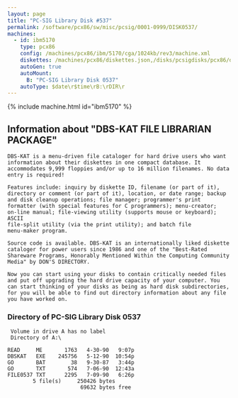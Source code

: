 ```yaml
---
layout: page
title: "PC-SIG Library Disk #537"
permalink: /software/pcx86/sw/misc/pcsig/0001-0999/DISK0537/
machines:
  - id: ibm5170
    type: pcx86
    config: /machines/pcx86/ibm/5170/cga/1024kb/rev3/machine.xml
    diskettes: /machines/pcx86/diskettes.json,/disks/pcsigdisks/pcx86/diskettes.json
    autoGen: true
    autoMount:
      B: "PC-SIG Library Disk 0537"
    autoType: $date\r$time\rB:\rDIR\r
---
```


{% include machine.html id="ibm5170" %}

## Information about "DBS-KAT FILE LIBRARIAN PACKAGE"

    DBS-KAT is a menu-driven file cataloger for hard drive users who want
    information about their diskettes in one compact database. It
    accommodates 9,999 floppies and/or up to 16 million filenames. No data
    entry is required!
    
    Features include: inquiry by diskette ID, filename (or part of it),
    directory or comment (or part of it), location, or date range; backup
    and disk cleanup operations; file manager; programmer's print
    formatter (with special features for C programmers); menu-creator;
    on-line manual; file-viewing utility (supports mouse or keyboard); ASCII
    file-split utility (via the print utility); and batch file
    menu-maker program.
    
    Source code is available. DBS-KAT is an internationally liked diskette
    cataloger for power users since 1986 and one of the "Best-Rated
    Shareware Programs, Honorably Mentioned Within the Computing Community
    Media" by DON'S DIRECTORY.
    
    Now you can start using your disks to contain critically needed files
    and put off upgrading the hard drive capacity of your computer. You
    can start thinking of your disks as being as hard disk subdirectories,
    for you will be able to find out directory information about any file
    you have worked on.

### Directory of PC-SIG Library Disk 0537

     Volume in drive A has no label
     Directory of A:\

    READ     ME       1763   4-30-90   9:07p
    DBSKAT   EXE    245756   5-12-90  10:54p
    GO       BAT        38   9-30-87   3:44p
    GO       TXT       574   7-06-90  12:43a
    FILE0537 TXT      2295   7-09-90   6:26p
            5 file(s)     250426 bytes
                           69632 bytes free
